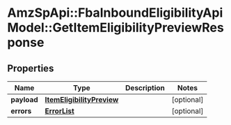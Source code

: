 # AmzSpApi::FbaInboundEligibilityApiModel::GetItemEligibilityPreviewResponse

## Properties
Name | Type | Description | Notes
------------ | ------------- | ------------- | -------------
**payload** | [**ItemEligibilityPreview**](ItemEligibilityPreview.md) |  | [optional] 
**errors** | [**ErrorList**](ErrorList.md) |  | [optional] 

